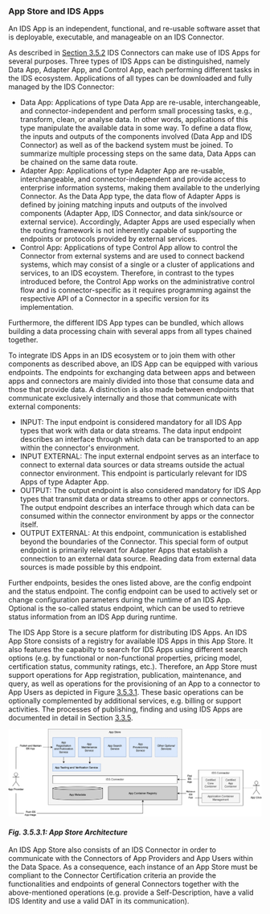 ### App Store and IDS Apps ####

An IDS App is an independent, functional, and re-usable software asset that is deployable, executable, and manageable on an IDS Connector.

As described in [Section 3.5.2](3_5_2_0_Connector.md) IDS Connectors can make use of IDS Apps for several purposes. Three types of IDS Apps can be distinguished, namely Data App, Adapter App, and Control App, each performing different tasks in the IDS ecosystem. Applications of all types can be downloaded and fully managed by the IDS Connector:

* Data App: Applications of type Data App are re-usable, interchangeable, and connector-independent and perform small processing tasks, e.g., transform, clean, or analyse data. In other words, applications of this type manipulate the available data in some way. To define a data flow, the inputs and outputs of the components involved (Data App and IDS Connector) as well as of the backend system must be joined. To summarize multiple processing steps on the same data, Data Apps can be chained on the same data route.
* Adapter App: Applications of type Adapter App are re-usable, interchangeable, and connector-independent and provide access to enterprise information systems, making them available to the underlying Connector. As the Data App type, the data flow of Adapter Apps is defined by joining matching inputs and outputs of the involved components (Adapter App, IDS Connector, and data sink/source or external service). Accordingly, Adapter Apps are used especially when the routing framework is not inherently capable of supporting the endpoints or protocols provided by external services.
* Control App: Applications of type Control App allow to control the Connector from external systems and are used to connect backend systems, which may consist of a single or a cluster of applications and services, to an IDS ecoystem. Therefore, in contrast to the types introduced before, the Control App works on the administrative control flow and is connector-specific as it requires programming against the respective API of a Connector in a specific version for its implementation.

Furthermore, the different IDS App types can be bundled, which allows building a data processing chain with several apps from all types chained together.

To integrate IDS Apps in an IDS ecosystem or to join them with other components as described above, an IDS App can be equipped with various endpoints. The endpoints for exchanging data between apps and between apps and connectors are mainly divided into those that consume data and those that provide data. A distinction is also made between endpoints that communicate exclusively internally and those that communicate with external components:

* INPUT: The input endpoint is considered mandatory for all IDS App types that work with data or data streams. The data input endpoint describes an interface through which data can be transported to an app within the connector's environment.
* INPUT EXTERNAL: The input external endpoint serves as an interface to connect to external data sources or data streams outside the actual connector environment. This endpoint is particularly relevant for IDS Apps of type Adapter App.
* OUTPUT: The output endpoint is also considered mandatory for IDS App types that transmit data or data streams to other apps or connectors. The output endpoint describes an interface through which data can be consumed within the connector environment by apps or the connector itself.
* OUTPUT EXTERNAL: At this endpoint, communication is established beyond the boundaries of the Connector. This special form of output endpoint is primarily relevant for Adapter Apps that establish a connection to an external data source. Reading data from external data sources is made possible by this endpoint. 

Further endpoints, besides the ones listed above, are the config endpoint and the status endpoint. The config endpoint can be used to actively set or change configuration parameters during the runtime of an IDS App. Optional is the so-called status endpoint, which can be used to retrieve status information from an IDS App during runtime.

The IDS App Store is a secure platform for distributing IDS Apps. An IDS App Store consists of a registry for available IDS Apps in this App Store. It also features the capabilty to search for IDS Apps using different search options (e.g. by functional or non-functional properties, pricing model, certification status, community ratings, etc.). Therefore, an App Store must support operations for App registration, publication, maintenance, and query, as well as operations for the provisioning of an App to a connector to App Users as depicted in Figure [3.5.3.1](#AppStoreArchitecture). These basic operations can be optionally complemented by additional services, e.g. billing or support activities. The processes of publishing, finding and using IDS Apps are documented in detail in Section [3.3.5](../3_3_Process_Layer/3_3_5_Publishing_and_using_Data_Apps.md).

![AppStoreArchitecture](./media/app-store-architecture.png)
#### _Fig. 3.5.3.1: App Store Architecture_

An IDS App Store also consists of an IDS Connector in order to communicate with the Connectors of App Providers and App Users within the Data Space. As a consequence, each instance of an App Store must be compliant to the Connector Certification criteria an provide the functionalities and endpoints of general Connectors together with the above-mentioned operations (e.g. provide a Self-Description, have a valid IDS Identity and use a valid DAT in its communication).
